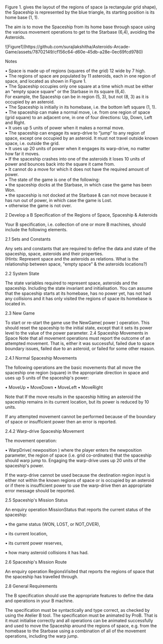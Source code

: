<p>Figure 1. gives the layout of the regions of space (a rectangular grid shape), the Spaceship is
represented by the blue triangle, its starting position is its home base (1, 1).</p>
<p>The aim is to move the Spaceship from its home base through space using the various movement
operations to get to the Starbase (6,4), avoiding the Asteroids.</p>
![Figure1](https://github.com/surajlakshitha/Asteroids-Arcade-Game/assets/78702149/cf156c64-d60e-45db-a28e-0ec69fcd9780)
<p>Notes</p>
• Space is made up of regions (squares of the grid) 12 wide by 7 high.<br>
• The regions of space are populated by 11 asteroids, each in one region of space, and
located as shown in Figure 1.<br>
• The Spaceship occupies only one square at a time which must be either an "empty space
square" or the Starbase in its square (6,4).<br>
For example, the Spaceship can be in region (5, 3), but not (8, 3) as it is occupied by an
asteroid.<br>
• The Spaceship is initially in its homebase, i.e. the bottom left square (1, 1).<br>
• The spaceship can make a normal move, i.e. from one region of space (grid square) to an
adjacent one, in one of four directions: Up, Down, Left and Right.<br>
• It uses up 5 units of power when it makes a normal move.<br>
• The spaceship can engage its warp-drive to “jump” to any region of space, except one
occupied by an asteroid. It must not travel outside known space, i.e. outside the grid.<br>
• It uses up 20 units of power when it engages its warp-drive, no matter how far it moves.<br>
• If the spaceship crashes into one of the asteroids it loses 10 units of power and bounces
back into the square it came from.<br>
• It cannot do a move for which it does not have the required amount of power.<br>
• The state of the game is one of the following:<br>
• the spaceship docks at the Starbase, in which case the game has been Won.<br>
• the spaceship is not docked at the Starbase & can not move because it has run out
of power, in which case the game is Lost.<br>
• otherwise the game is not over.<br>

<p>2 Develop a B Specification of the Regions of Space, Spaceship & Asteroids</p>
<p>Your B specification, i.e. collection of one or more B machines, should include the following elements.</p>
<p>2.1 Sets and Constants</p>
Any sets and constants that are required to define the data and state of the spaceship, space,
asteroids and their properties.<br>
(Hints: Represent space and the asteroids as relations. What is the relationship between space,
"empty space" & the asteroids locations?)<br>
<p>2.2 System State</p>
The state variables required to represent space, asteroids and the spaceship. Including the state
invariant and initialisation.
You can assume that the spaceship starts at its homebase, has no power yet, has not had any
collisions and it has only visited the regions of space its homebase is located in.
<p>2.3 New Game</p>
To start or re-start the game use the NewGame( power ) operation. This should reset the spaceship
to the initial state, except that it sets its power level to the value of the power parameter.
2.4 Spaceship Movements in Space
Note that all movement operations must report the outcome of an attempted movement. That is,
either it was successful, failed due to space boundary issues, failed due to an asteroid, or failed for
some other reason.
<p>2.4.1 Normal Spaceship Movements</p>
<p>The following operations are the basic movements that all move the spaceship one region (square) in
the appropriate direction in space and uses up 5 units of the spaceship's power:</p>
• MoveUp
• MoveDown
• MoveLeft
• MoveRight
<p>Note that If the
 move results in the spaceship hitting an asteroid the spaceship remains in its current
location, but its power is reduced by 10 units.</p>
<p>If any attempted movement cannot be performed because of the boundary of space or insufficient
power then an error is reported.</p>
<p>2.4.2 Warp-drive Spaceship Movement</p>
<p>The movement operation:</p>
<p>• WarpDrive( newposition )
where the player enters the newposition parameter, the region of space (i.e. grid co-ordinates) that
the spaceship should warp jump to. Engaging the warp-drive uses up 20 units of the spaceship's
power.</p>
<p>If the warp-drive cannot be used because the destination region input is either not within the known
regions of space or is occupied by an asteroid or if there is insufficient power to use the warp-drive
then an appropriate error message should be reported.</p>
<p>2.5 Spaceship's Mission Status</p>
<p>An enquiry operation MissionStatus that reports the current status of the spaceship:</p>
<p>• the game status (WON, LOST, or NOT_OVER),</p>
<p>• its current location,</p>
<p>• its current power reserves,</p>
<p>• how many asteroid collisions it has had.</p>
<p>2.6 Spaceship's Mission Route</p>
<p>An enquiry operation RegionsVisited that reports the regions of space that the spaceship has
travelled through.</p>
<p>2.8 General Requirements</p>
<p>The B specification should use the appropriate features to define the data and operations in your B
machine.</p>
<p>The specification must be syntactically and type correct, as checked by using the Atelier B tool.
The specification must be animated by ProB. That is it must initialise correctly and all operations can
be animated successfully and used to move the Spaceship around the regions of space, e.g. from the
homebase to the Starbase using a combination of all of the movement operations, including the warp
jump. </p>

